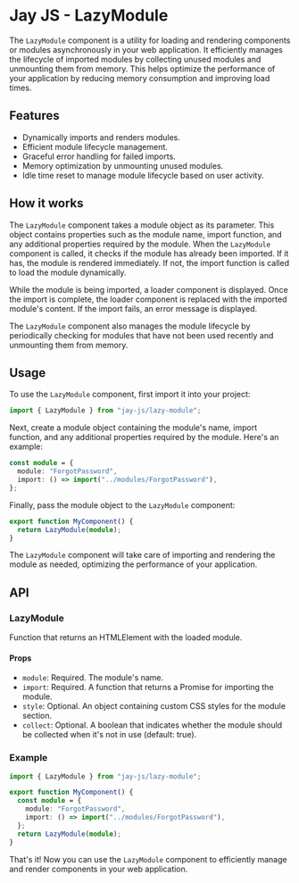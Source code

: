# Jay JS - LazyModule

The `LazyModule` component is a utility for loading and rendering components or modules asynchronously in your web application. It efficiently manages the lifecycle of imported modules by collecting unused modules and unmounting them from memory. This helps optimize the performance of your application by reducing memory consumption and improving load times.

## Features

- Dynamically imports and renders modules.
- Efficient module lifecycle management.
- Graceful error handling for failed imports.
- Memory optimization by unmounting unused modules.
- Idle time reset to manage module lifecycle based on user activity.

## How it works

The `LazyModule` component takes a module object as its parameter. This object contains properties such as the module name, import function, and any additional properties required by the module. When the `LazyModule` component is called, it checks if the module has already been imported. If it has, the module is rendered immediately. If not, the import function is called to load the module dynamically. 

While the module is being imported, a loader component is displayed. Once the import is complete, the loader component is replaced with the imported module's content. If the import fails, an error message is displayed.

The `LazyModule` component also manages the module lifecycle by periodically checking for modules that have not been used recently and unmounting them from memory.

## Usage

To use the `LazyModule` component, first import it into your project:

```typescript
import { LazyModule } from "jay-js/lazy-module";
```

Next, create a module object containing the module's name, import function, and any additional properties required by the module. Here's an example:

```typescript
const module = {
  module: "ForgotPassword",
  import: () => import("../modules/ForgotPassword"),
};
```

Finally, pass the module object to the `LazyModule` component:

```typescript
export function MyComponent() {
  return LazyModule(module);
}
```

The `LazyModule` component will take care of importing and rendering the module as needed, optimizing the performance of your application.

## API

### LazyModule

Function that returns an HTMLElement with the loaded module.

#### Props

- `module`: Required. The module's name.
- `import`: Required. A function that returns a Promise for importing the module.
- `style`: Optional. An object containing custom CSS styles for the module section.
- `collect`: Optional. A boolean that indicates whether the module should be collected when it's not in use (default: true).

### Example

```typescript
import { LazyModule } from "jay-js/lazy-module";

export function MyComponent() {
  const module = {
    module: "ForgotPassword",
    import: () => import("../modules/ForgotPassword"),
  };
  return LazyModule(module);
}
```

That's it! Now you can use the `LazyModule` component to efficiently manage and render components in your web application.